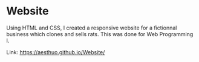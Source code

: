# Website

Using HTML and CSS, I created a responsive website for a fictionnal business which clones and sells rats. This was done for Web Programming I.

Link: https://aesthuo.github.io/Website/
